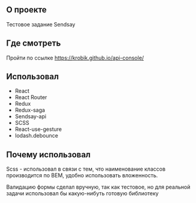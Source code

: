 ## О проекте
Тестовое задание Sendsay


## Где смотреть 
Пройти по ссылке https://krobik.github.io/api-console/



## Использовал
- React
- React Router
- Redux
- Redux-saga
- Sendsay-api
- SCSS
- React-use-gesture
- lodash.debounce


## Почему использовал

Scss - использовал в связи с тем, что наименование классов производится по BEM, удобно использовать вложенность.

Валидацию формы сделал вручную, так как тестовое, но для реальной задачи использовал бы какую-нибуть готовую библиотеку